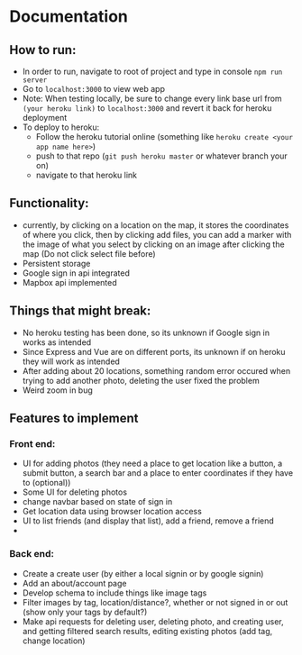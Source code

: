 # Documentation
## How to run:
- In order to run, navigate to root of project and type in console `npm run server`
- Go to `localhost:3000` to view web app
- Note: When testing locally, be sure to change every link base url from `(your heroku link)` to `localhost:3000` and revert it back for heroku deployment
- To deploy to heroku:
    - Follow the heroku tutorial online (something like `heroku create <your app name here>`)
    - push to that repo (`git push heroku master` or whatever branch your on)
    - navigate to that heroku link
  
## Functionality:
- currently, by clicking on a location on the map, it stores the coordinates of where you click, then by clicking add files, you can add a marker with the image of what you select by clicking on an image after clicking the map (Do not click select file before)
- Persistent storage
- Google sign in api integrated
- Mapbox api implemented


## Things that might break: 
- No heroku testing has been done, so its unknown if Google sign in works as intended
- Since Express and Vue are on different ports, its unknown if on heroku they will work as intended
- After adding about 20 locations, something random error occured when trying to add another photo, deleting the user fixed the problem
- Weird zoom in bug


## Features to implement
### Front end:
- UI for adding photos (they need a place to get location like a button, a submit button, a search bar and a place to enter coordinates if they have to (optional))
- Some UI for deleting photos
- change navbar based on state of sign in
- Get location data using browser location access
- UI to list friends (and display that list), add a friend, remove a friend
- 
### Back end:
- Create a create user (by either a local signin or by google signin)
- Add an about/account page
- Develop schema to include things like image tags
- Filter images by tag, location/distance?, whether or not signed in or out (show only your tags by default?)
- Make api requests for deleting user, deleting photo, and creating user, and getting filtered search results, editing existing photos (add tag, change location)

